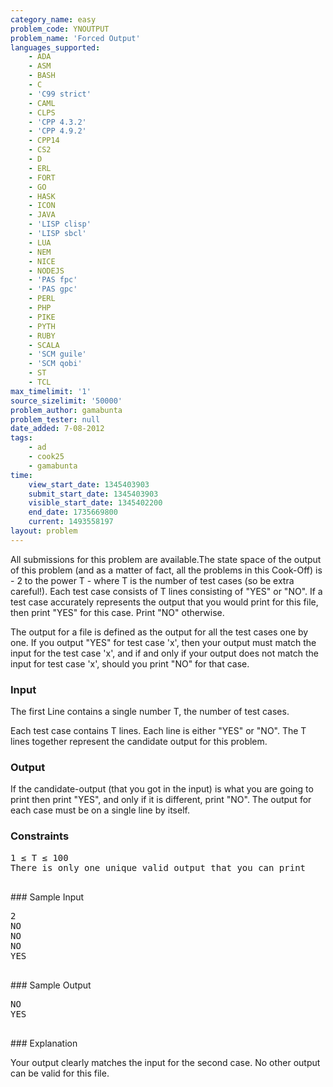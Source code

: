 ```yaml
---
category_name: easy
problem_code: YNOUTPUT
problem_name: 'Forced Output'
languages_supported:
    - ADA
    - ASM
    - BASH
    - C
    - 'C99 strict'
    - CAML
    - CLPS
    - 'CPP 4.3.2'
    - 'CPP 4.9.2'
    - CPP14
    - CS2
    - D
    - ERL
    - FORT
    - GO
    - HASK
    - ICON
    - JAVA
    - 'LISP clisp'
    - 'LISP sbcl'
    - LUA
    - NEM
    - NICE
    - NODEJS
    - 'PAS fpc'
    - 'PAS gpc'
    - PERL
    - PHP
    - PIKE
    - PYTH
    - RUBY
    - SCALA
    - 'SCM guile'
    - 'SCM qobi'
    - ST
    - TCL
max_timelimit: '1'
source_sizelimit: '50000'
problem_author: gamabunta
problem_tester: null
date_added: 7-08-2012
tags:
    - ad
    - cook25
    - gamabunta
time:
    view_start_date: 1345403903
    submit_start_date: 1345403903
    visible_start_date: 1345402200
    end_date: 1735669800
    current: 1493558197
layout: problem
---
```

All submissions for this problem are available.The state space of the output of this problem (and as a matter of fact, all the problems in this Cook-Off) is - 2 to the power T -
where T is the number of test cases (so be extra careful!). Each test case consists of T lines consisting of "YES" or "NO".
If a test case accurately represents the output that you would print for this file,
then print "YES" for this case. Print "NO" otherwise.

The output for a file is defined as the output for all the test cases one by one. If you output "YES" for test case 'x', then your output
must match the input for the test case 'x', and if and only if your output does not match the input for test case 'x', should you print "NO"
for that case.

### Input

The first Line contains a single number T, the number of test cases.

Each test case contains T lines. Each line is either "YES" or "NO". The T lines together represent the candidate output for this problem.

### Output

If the candidate-output (that you got in the input) is what you are going to print then print "YES", and
only if it is different, print "NO". The output for each case must be on a single line by itself.

### Constraints

<pre>1 ≤ T ≤ 100
There is only one unique valid output that you can print

</pre>### Sample Input
<pre>2
NO
NO
NO
YES

</pre>### Sample Output
<pre>NO
YES

</pre>### Explanation
Your output clearly matches the input for the second case. No other output can be valid for this file.

